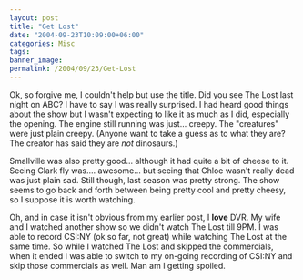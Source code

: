 ```yaml
---
layout: post
title: "Get Lost"
date: "2004-09-23T10:09:00+06:00"
categories: Misc 
tags: 
banner_image: 
permalink: /2004/09/23/Get-Lost
---
```


Ok, so forgive me, I couldn't help but use the title. Did you see The Lost last night on ABC? I have to say I was really surprised. I had heard good things about the show but I wasn't expecting to like it as much as I did, especially the opening. The engine still running was just... creepy. The "creatures" were just plain creepy. (Anyone want to take a guess as to what they are? The creator has said they are <i>not</i> dinosaurs.)

Smallville was also pretty good... although it had quite a bit of cheese to it. Seeing Clark fly was.... awesome... but seeing that Chloe wasn't really dead was just plain sad. Still though, last season was pretty strong. The show seems to go back and forth between being pretty cool and pretty cheesy, so I suppose it is worth watching.

Oh, and in case it isn't obvious from my earlier post, I <b>love</b> DVR. My wife and I watched another show so we didn't watch The Lost till 9PM. I was able to record CSI:NY (ok so far, not great) while watching The Lost at the same time. So while I watched The Lost and skipped the commercials, when it ended I was able to switch to my on-going recording of CSI:NY and skip those commercials as well. Man am I getting spoiled.